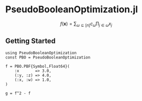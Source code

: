 # PseudoBooleanOptimization.jl

```math
f(\mathbf{x}) = \sum_{\omega \subseteq [n]} c_{\omega} \prod_{j \in \omega} x_{j}
```

## Getting Started

```@example
using PseudoBooleanOptimization
const PBO = PseudoBooleanOptimization

f = PBO.PBF{Symbol,Float64}(
    :x       => 3.0,
    (:y, :z) => 4.0,
    (:x, :w) => 1.0,
)

g = f^2 - f
```
